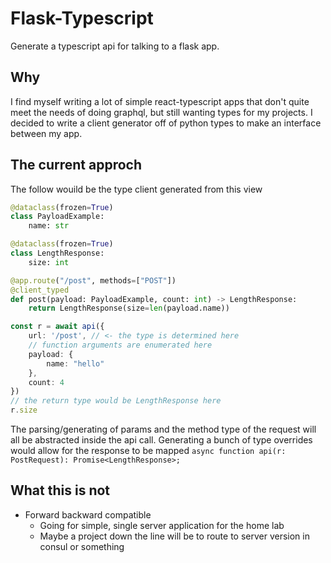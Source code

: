 # Flask-Typescript
Generate a typescript api for talking to a flask app.

## Why
I find myself writing a lot of simple react-typescript apps that don't quite meet the needs of doing graphql, but still wanting types for my projects. I decided to write a client generator off of python types to make an interface between my app. 

## The current approch
The follow wouild be the type client generated from this view
```python
@dataclass(frozen=True)
class PayloadExample:
    name: str

@dataclass(frozen=True)
class LengthResponse:
    size: int

@app.route("/post", methods=["POST"])
@client_typed
def post(payload: PayloadExample, count: int) -> LengthResponse:
    return LengthResponse(size=len(payload.name))
```
```typescript
const r = await api({
    url: '/post', // <- the type is determined here
    // function arguments are enumerated here
    payload: {
        name: "hello"
    },
    count: 4
})
// the return type would be LengthResponse here
r.size
```
The parsing/generating of params and the method type of the request will all be abstracted inside the api call. Generating a bunch of type overrides would allow for the response to be mapped
`async function api(r: PostRequest): Promise<LengthResponse>;`

## What this is not
- Forward backward compatible
  - Going for simple, single server application for the home lab
  - Maybe a project down the line will be to route to server version in consul or something
